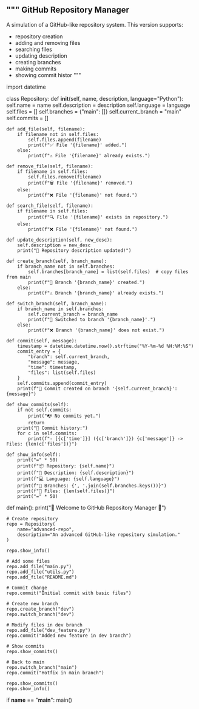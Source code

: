 """
GitHub Repository Manager
-------------------------
A simulation of a GitHub-like repository system.
This version supports:
- repository creation
- adding and removing files
- searching files
- updating description
- creating branches
- making commits
- showing commit histor
"""

import datetime


class Repository:
    def __init__(self, name, description, language="Python"):
        self.name = name
        self.description = description
        self.language = language
        self.files = []
        self.branches = {"main": []}
        self.current_branch = "main"
        self.commits = []

    def add_file(self, filename):
        if filename not in self.files:
            self.files.append(filename)
            print(f"✅ File '{filename}' added.")
        else:
            print(f"⚠️ File '{filename}' already exists.")

    def remove_file(self, filename):
        if filename in self.files:
            self.files.remove(filename)
            print(f"🗑 File '{filename}' removed.")
        else:
            print(f"❌ File '{filename}' not found.")

    def search_file(self, filename):
        if filename in self.files:
            print(f"🔍 File '{filename}' exists in repository.")
        else:
            print(f"❌ File '{filename}' not found.")

    def update_description(self, new_desc):
        self.description = new_desc
        print("📝 Repository description updated!")

    def create_branch(self, branch_name):
        if branch_name not in self.branches:
            self.branches[branch_name] = list(self.files)  # copy files from main
            print(f"🌿 Branch '{branch_name}' created.")
        else:
            print(f"⚠️ Branch '{branch_name}' already exists.")

    def switch_branch(self, branch_name):
        if branch_name in self.branches:
            self.current_branch = branch_name
            print(f"🔀 Switched to branch '{branch_name}'.")
        else:
            print(f"❌ Branch '{branch_name}' does not exist.")

    def commit(self, message):
        timestamp = datetime.datetime.now().strftime("%Y-%m-%d %H:%M:%S")
        commit_entry = {
            "branch": self.current_branch,
            "message": message,
            "time": timestamp,
            "files": list(self.files)
        }
        self.commits.append(commit_entry)
        print(f"📌 Commit created on branch '{self.current_branch}': {message}")

    def show_commits(self):
        if not self.commits:
            print("📭 No commits yet.")
            return
        print("📜 Commit history:")
        for c in self.commits:
            print(f"- [{c['time']}] ({c['branch']}) {c['message']} -> Files: {len(c['files'])}")

    def show_info(self):
        print("=" * 50)
        print(f"📦 Repository: {self.name}")
        print(f"📝 Description: {self.description}")
        print(f"💻 Language: {self.language}")
        print(f"🌿 Branches: {', '.join(self.branches.keys())}")
        print(f"📂 Files: {len(self.files)}")
        print("=" * 50)


def main():
    print("🚀 Welcome to GitHub Repository Manager 🚀")

    # Create repository
    repo = Repository(
        name="advanced-repo",
        description="An advanced GitHub-like repository simulation."
    )

    repo.show_info()

    # Add some files
    repo.add_file("main.py")
    repo.add_file("utils.py")
    repo.add_file("README.md")

    # Commit change
    repo.commit("Initial commit with basic files")

    # Create new branch
    repo.create_branch("dev")
    repo.switch_branch("dev")

    # Modify files in dev branch
    repo.add_file("dev_feature.py")
    repo.commit("Added new feature in dev branch")

    # Show commits
    repo.show_commits()

    # Back to main
    repo.switch_branch("main")
    repo.commit("Hotfix in main branch")

    repo.show_commits()
    repo.show_info()


if __name__ == "__main__":
    main()
